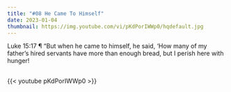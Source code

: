```yaml
---
title: "#08 He Came To Himself"
date: 2023-01-04
thumbnail: https://img.youtube.com/vi/pKdPorIWWp0/hqdefault.jpg
---
```

Luke 15:17 ¶ “But when he came to himself, he said, ‘How many of my father’s hired servants have more than enough bread, but I perish here with hunger!
## <!--more-->

{{< youtube pKdPorIWWp0 >}}
